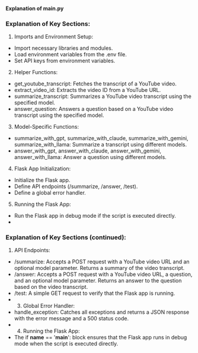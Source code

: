#### Explanation of main.py

### Explanation of Key Sections:

1. Imports and Environment Setup:

* Import necessary libraries and modules.
* Load environment variables from the .env file.
* Set API keys from environment variables.

2. Helper Functions:

* get_youtube_transcript: Fetches the transcript of a YouTube video.
* extract_video_id: Extracts the video ID from a YouTube URL.
* summarize_transcript: Summarizes a YouTube video transcript using the specified model.
* answer_question: Answers a question based on a YouTube video transcript using the specified model.

3. Model-Specific Functions:

* summarize_with_gpt, summarize_with_claude, summarize_with_gemini, summarize_with_llama: Summarize a transcript using different models.
* answer_with_gpt, answer_with_claude, answer_with_gemini, answer_with_llama: Answer a question using different models.

4. Flask App Initialization:

* Initialize the Flask app.
* Define API endpoints (/summarize, /answer, /test).
* Define a global error handler.

5. Running the Flask App:

* Run the Flask app in debug mode if the script is executed directly.
* 

### Explanation of Key Sections (continued):

1. API Endpoints:

* /summarize: Accepts a POST request with a YouTube video URL and an optional model parameter. Returns a summary of the video transcript.
* /answer: Accepts a POST request with a YouTube video URL, a question, and an optional model parameter. Returns an answer to the question based on the video transcript.
* /test: A simple GET request to verify that the Flask app is running.
* 3. Global Error Handler:
* handle_exception: Catches all exceptions and returns a JSON response with the error message and a 500 status code.
* 4. Running the Flask App:
* The if __name__ == '__main__': block ensures that the Flask app runs in debug mode when the script is executed directly.
